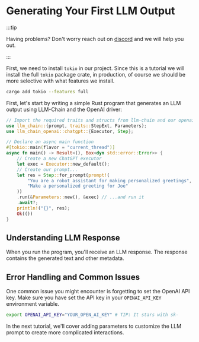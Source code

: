 # Generating Your First LLM Output

:::tip

Having problems? Don't worry reach out on [discord](https://discord.gg/kewN9Gtjt2) and we will help you out.

:::

First, we need to install `tokio` in our project. Since this is a tutorial we will install the full `tokio` package crate, in production, of course we should be more selective with what features we install.

```bash
cargo add tokio --features full
```

First, let's start by writing a simple Rust program that generates an LLM output using LLM-Chain and the OpenAI driver:

```rust
// Import the required traits and structs from llm-chain and our openai driver
use llm_chain::{prompt, traits::StepExt, Parameters};
use llm_chain_openai::chatgpt::{Executor, Step};

// Declare an async main function
#[tokio::main(flavor = "current_thread")]
async fn main() -> Result<(), Box<dyn std::error::Error>> {
    // Create a new ChatGPT executor
    let exec = Executor::new_default();
    // Create our prompt...
    let res = Step::for_prompt(prompt!(
        "You are a robot assistant for making personalized greetings",
        "Make a personalized greeting for Joe"
    ))
    .run(&Parameters::new(), &exec) // ...and run it
    .await?;
    println!("{}", res);
    Ok(())
}
```

## Understanding LLM Response

When you run the program, you'll receive an LLM response. The response contains the generated text and other metadata.

## Error Handling and Common Issues

One common issue you might encounter is forgetting to set the OpenAI API key. Make sure you have set the API key in your `OPENAI_API_KEY` environment variable.

```bash
export OPENAI_API_KEY="YOUR_OPEN_AI_KEY" # TIP: It stars with sk-
```

In the next tutorial, we'll cover adding parameters to customize the LLM prompt to create more complicated interactions.
